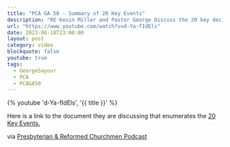 ```yaml
---
title: "PCA GA 50 - Summary of 20 Key Events"
description: "RE Kevin Miller and Pastor George Discuss the 20 key decisions and events that occurred at the 50th General Assembly in Memphis, TN.  This is a Summary for Meadowview Reformed Presybyterian Church where Kevin and George serve."
url: "https://www.youtube.com/watch?v=d-Ya-fIdEls"
date: 2023-06-18T23:00:00
layout: post
category: video
blockquote: false
youtube: true
tags:
  - GeorgeSayour
  - PCA
  - PCAGA50
---
```


{% youtube 'd-Ya-fIdEls', '{{ title }}' %}

Here is a link to the document they are discussing that enumerates the [20 Key Events.](https://irreverentreverend.org/2023/06/17/pca-ga-50-summary-of-20-key-events-highlights/)

via [Presbyterian & Reformed Churchmen Podcast](https://www.youtube.com/@PandR-Churchmen)